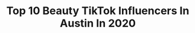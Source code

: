 ---
title: Top 10 Beauty TikTok Influencers In Austin In 2020
description: >-
  Find top beauty TikTok influencers in Austin in 2020. Most popular hashtags: #music #beautyhack #keepingbusy #beauty.
platform: TikTok
profiles:
  - username: "swiftwellness"
    fullname: >-
      swiftwellness
    location: "United States"
    followers: 204135
    engagement: 751
    commentsToLikes: 0.063306
    id: ck81q0y7qf2fw0j7865fjsj3q
    verified: false
    hashtags: "#myoutfit, #bodypositivity, #healthheroes, #shop"
  - username: "mariana.zarag"
    fullname: >-
      Mariana Zaragoza
    location: "United States"
    followers: 2383
    engagement: 0
    commentsToLikes: 0.000000
    id: cka6czpu362630i78a6or5cw4
    verified: false
    hashtags: "#homeactivities, #easy, #mealprep, #sharerecipes"
  - username: "nitabita94"
    fullname: >-
      Nitabita94
    location: "United States"
    followers: 13610
    engagement: 1955
    commentsToLikes: 0.015406
    id: ck9nidra1gs5k0j78szeq55bh
    verified: false
    hashtags: "#fyp, #rollers, #pinkpanther, #styling"
  - username: "stlsparkle"
    fullname: >-
      Heather Stafford
    location: "United States"
    followers: 11773
    engagement: 1245
    commentsToLikes: 0.095510
    id: ck9nq93ht2mus0j784l2yau7y
    verified: false
    hashtags: "#nailsonfleek, #prettynails, #hiddentalent, #shuffling"
  - username: "hollywoodlife"
    fullname: >-
      HollywoodLife
    location: "United States"
    followers: 263012
    engagement: 990
    commentsToLikes: 0.022251
    id: ck961kvc0n1vc0j78bchy6uq7
    verified: true
    hashtags: "#powercouple, #moana, #jbalvin, #lizakoshy"
  - username: "trini180528"
    fullname: >-
      Maria Roman
    location: "United States"
    followers: 26139
    engagement: 343
    commentsToLikes: 0.020963
    id: ck9eocrw3nn1m0j78biactf4u
    verified: false
    hashtags: "#cuban, #team, #espontaneo, #open"
  - username: "lunagreyflame"
    fullname: >-
      thelunagrey 🌙💕
    location: "United States"
    followers: 24646
    engagement: 697
    commentsToLikes: 0.057394
    id: ck8ufvd1v3ajp0j78qn3g408l
    verified: false
    hashtags: "#tricky, #shine, #beauty, #singsong"
  - username: "shutupiris"
    fullname: >-
      iris 🥳
    location: "United States"
    followers: 3162
    engagement: 1395
    commentsToLikes: 0.048381
    id: ck9grjbs5e9670j78z786oeyo
    verified: false
    hashtags: "#corona, #fliptheswitch, #musiclives, #bestfandom"
  - username: "trevaunhughes"
    fullname: >-
      TRayVon
    location: "United States"
    followers: 3914
    engagement: 1084
    commentsToLikes: 0.062638
    id: ck8qkynyvjegb0j7874kovp8m
    verified: false
    hashtags: "#mechanic, #retailtherapy, #2020, #mycrib"
  - username: "jennyzigrino"
    fullname: >-
      JennyZigrino
    location: "United States"
    followers: 25336
    engagement: 1196
    commentsToLikes: 0.017299
    id: ck8zazs7s3m670j78b28a88u7
    verified: false
    hashtags: "#everydayheroes, #lifeathomequiz, #freezeframe, #levelup"
---